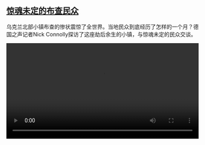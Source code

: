 <!--1649252824000-->
[惊魂未定的布查民众](https://www.dw.com/zh/%E6%83%8A%E9%AD%82%E6%9C%AA%E5%AE%9A%E7%9A%84%E5%B8%83%E6%9F%A5%E6%B0%91%E4%BC%97/a-61380513)
------

<p>乌克兰北部小镇布查的惨状震惊了全世界。当地民众到底经历了怎样的一个月？德国之声记者Nick Connolly探访了这座劫后余生的小镇，与惊魂未定的民众交谈。</small></p><video src="https://tvdownloaddw-a.akamaihd.net/dwtv_video/flv/vdt_zh/2022/bchi220406_001_bucha_01r_sd_sor.mp4" controls style="width:100%"></video>
